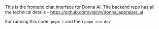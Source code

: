 
This is the frontend chat interface for Donna AI. The backend repo has all the technical details - https://github.com/vigilvv/donna_appraiser_ai

For running this code: `pnpm i` and then `pnpm run dev`
